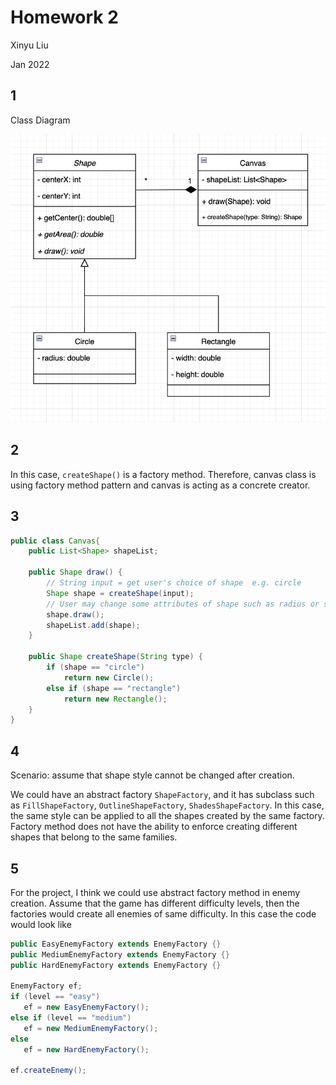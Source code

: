 # Homework 2

Xinyu Liu

Jan 2022

## 1 
Class Diagram

![class_diagram](./assets/diagram.png)


## 2
In this case, `createShape()` is a factory method. Therefore, canvas class is using factory method pattern and canvas is acting as a concrete creator.

## 3
```java
public class Canvas{
    public List<Shape> shapeList;

    public Shape draw() {
        // String input = get user's choice of shape  e.g. circle
        Shape shape = createShape(input);
        // User may change some attributes of shape such as radius or style
        shape.draw();
        shapeList.add(shape);
    }

    public Shape createShape(String type) {
        if (shape == "circle") 
            return new Circle();
        else if (shape == "rectangle") 
            return new Rectangle();
    }
}
```

## 4
Scenario: assume that shape style cannot be changed after creation.

 We could have an abstract factory `ShapeFactory`, and it has subclass such as `FillShapeFactory`, `OutlineShapeFactory`, `ShadesShapeFactory`. In this case, the same style can be applied to all the shapes created by the same factory. Factory method does not have the ability to enforce creating different shapes that belong to the same families.

 ## 5
 For the project, I think we could use abstract factory method in enemy creation. Assume that the game has different difficulty levels, then the factories would create all enemies of same difficulty. In this case the code would look like 
 ```java
 public EasyEnemyFactory extends EnemyFactory {}
 public MediumEnemyFactory extends EnemyFactory {}
 public HardEnemyFactory extends EnemyFactory {}

EnemyFactory ef;
if (level == "easy")
    ef = new EasyEnemyFactory();
else if (level == "medium") 
    ef = new MediumEnemyFactory();
else
    ef = new HardEnemyFactory();

ef.createEnemy();
 ```